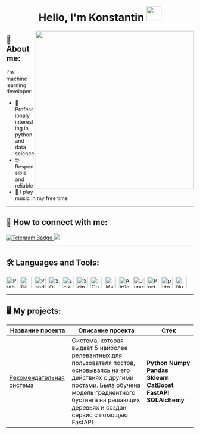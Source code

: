 <h1 align="center">Hello, I'm Konstantin <img src="https://media.giphy.com/media/hvRJCLFzcasrR4ia7z/giphy.gif" width="40"></h1>

<img align="right" src="https://64.media.tumblr.com/0162678feaa9a658ee4bb6288f0e5f56/tumblr_nxhsg3b7ul1ukmr73o1_500.gif" width="425"/>

## 💾 About me:

I'm machine learning developer:
- 🐍 Professionaly interesting in python and data science
- 🤓 Responsible and reliable
- 🎸 I play music in my free time

---

## 🔗 How to connect with me:

<div id="badges">
  <a href="https://t.me/sancteBaphometh">
  <img src="https://img.shields.io/badge/Telegram-blue?logo=telegram&logoColor=white&style=for-the-badge" alt="Telegram Badge"/>
  </a>
  <a href="https://vk.com/konstantin_ilkov">
  <img src="https://img.shields.io/badge/VK-blue?logo=VK&logoColor=white&style=for-the-badge"/>
  </a>
</div>

---

## 🛠 Languages and Tools:

<div>
  <img src="https://img.shields.io/badge/python-white?logo=python&style=for-the-badge" title="Python" alt="Python" height="30"/>&nbsp;
  <img src="https://img.shields.io/badge/PyTorch-%23EE4C2C.svg?style=for-the-badge&logo=PyTorch&logoColor=white" title="GitHub" alt="GitHub" height="30"/>&nbsp;
  <img src="https://img.shields.io/badge/pandas-white?logo=pandas&logoColor=blue&style=for-the-badge" title="Pandas" alt="Pandas" height="30"/>&nbsp;
  <img src="https://img.shields.io/badge/-SQL-00A4EF?style=for-the-badge&logo=SQL" title="SQL" alt="SQL" height="30"/>&nbsp;
  <img src="https://img.shields.io/badge/scikit--learn-%23F7931E.svg?style=for-the-badge&logo=scikit-learn&logoColor=white" title="scikit" alt="scikit" height="30"/>&nbsp;
  <img src="https://img.shields.io/badge/Scipy-white?logo=Scipy&logoColor=black&style=for-the-badge" title="Scipy" alt="Scipy" height="30"/>&nbsp;
  <img src="https://img.shields.io/badge/opencv-%23white.svg?style=for-the-badge&logo=opencv&logoColor=white" title="OpenCV" alt="OpenCV" height="30"/>&nbsp;
  <img src="https://img.shields.io/badge/Matplotlib-%23ffffff.svg?style=for-the-badge&logo=Matplotlib&logoColor=black" title="Matplotlib" alt="Matplotlib" height="30"/>&nbsp;
  <img src="https://img.shields.io/badge/Airflow-white?logo=Airflow&style=for-the-badge" title="Airflow" alt="Airflow" height="30"/>&nbsp;
  <img src="https://img.shields.io/badge/Jupyter_notebook-white?logo=Jupyter&style=for-the-badge" title="Jupyter" alt="Jupyter" height="30"/>&nbsp;
  <img src="https://img.shields.io/badge/Postman-FF6C37?style=for-the-badge&logo=postman&logoColor=white" title="Postman" alt="Postman" height="30"/>&nbsp;
  <img src="https://img.shields.io/badge/github-white?logo=github&logoColor=black&style=for-the-badge" title="pytorch" alt="pytorch" height="30"/>&nbsp;
  <img src="https://img.shields.io/badge/numpy-white?logo=numpy&logoColor=blue&style=for-the-badge" title="Numpy" alt="Numpy" height="30"/>&nbsp;

---

## 🖥️ My projects:

|Название проекта| Описание проекта| Стек|
|----------------|-----------------|-----|
|[Рекомендательная система](https://github.com/sancteBaphometh/KC_final_project)|Система, которая выдаёт 5 наиболее релевантных для пользователя постов, основываясь на его действиях с другими постами. Была обучена модель градиентного бустинга на решающих деревьях и создан сервис с помощью FastAPI.|**Python** **Numpy** **Pandas** **Sklearn** **CatBoost** **FastAPI** **SQLAlchemy**|
